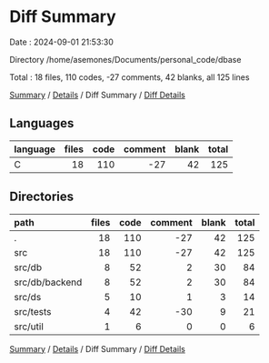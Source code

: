 # Diff Summary

Date : 2024-09-01 21:53:30

Directory /home/asemones/Documents/personal_code/dbase

Total : 18 files,  110 codes, -27 comments, 42 blanks, all 125 lines

[Summary](results.md) / [Details](details.md) / Diff Summary / [Diff Details](diff-details.md)

## Languages
| language | files | code | comment | blank | total |
| :--- | ---: | ---: | ---: | ---: | ---: |
| C | 18 | 110 | -27 | 42 | 125 |

## Directories
| path | files | code | comment | blank | total |
| :--- | ---: | ---: | ---: | ---: | ---: |
| . | 18 | 110 | -27 | 42 | 125 |
| src | 18 | 110 | -27 | 42 | 125 |
| src/db | 8 | 52 | 2 | 30 | 84 |
| src/db/backend | 8 | 52 | 2 | 30 | 84 |
| src/ds | 5 | 10 | 1 | 3 | 14 |
| src/tests | 4 | 42 | -30 | 9 | 21 |
| src/util | 1 | 6 | 0 | 0 | 6 |

[Summary](results.md) / [Details](details.md) / Diff Summary / [Diff Details](diff-details.md)